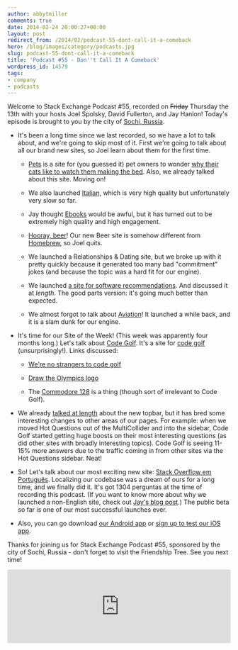 ```yaml
---
author: abbytmiller
comments: true
date: 2014-02-24 20:00:27+00:00
layout: post
redirect_from: /2014/02/podcast-55-dont-call-it-a-comeback
hero: /blog/images/category/podcasts.jpg
slug: podcast-55-dont-call-it-a-comeback
title: 'Podcast #55 - Don''t Call It A Comeback'
wordpress_id: 14579
tags:
- company
- podcasts
---
```


Welcome to Stack Exchange Podcast #55, recorded on <del>Friday</del> Thursday the 13th with your hosts Joel Spolsky, David Fullerton, and Jay Hanlon! Today's episode is brought to you by the city of [Sochi, Russia](http://en.wikipedia.org/wiki/Sochi).



	
  * It's been a long time since we last recorded, so we have a lot to talk about, and we're going to skip most of it. First we're going to talk about all our brand new sites, so Joel learn about them for the first time.

	
    * [Pets](http://pets.stackexchange.com/) is a site for (you guessed it) pet owners to wonder [why their cats like to watch them making the bed](http://pets.stackexchange.com/questions/2202/why-is-my-cat-so-interested-in-me-making-the-bed). Also, we already talked about this site. Moving on!

	
    * We also launched [Italian](http://italian.stackexchange.com/), which is very high quality but unfortunately very slow so far.

	
    * Jay thought [Ebooks](http://ebooks.stackexchange.com/) would be awful, but it has turned out to be extremely high quality and high engagement.

	
    * [Hooray, beer](http://beer.stackexchange.com/)! Our new Beer site is somehow different from [Homebrew](http://homebrew.stackexchange.com/), so Joel quits.

	
    * We launched a Relationships & Dating site, but we broke up with it pretty quickly because it generated too many bad "commitment" jokes (and because the topic was a hard fit for our engine).

	
    * We launched [a site for software recommendations](http://softwarerecs.stackexchange.com/). And discussed it at _length_. The good parts version: it's going much better than expected.

	
    * We almost forgot to talk about [Aviation](http://aviation.stackexchange.com/)! It launched a while back, and it is a slam dunk for our engine.




	
  * It's time for our Site of the Week! (This week was apparently four months long.) Let's talk about [Code Golf](http://codegolf.stackexchange.com/). It's a site for [code golf](http://en.wikipedia.org/wiki/Code_golf) (unsurprisingly!). Links discussed:

	
    * [We're no strangers to code golf](http://codegolf.stackexchange.com/questions/6043/were-no-strangers-to-code-golf-you-know-the-rules-and-so-do-i)

	
    * [Draw the Olympics logo](http://codegolf.stackexchange.com/questions/18986/draw-the-olympic-games-logo)

	
    * The [Commodore 128](http://en.wikipedia.org/wiki/Commodore_128) is a thing (though sort of irrelevant to Code Golf).




	
  * We already [talked at length](http://blog.stackoverflow.com/2013/11/podcast-54-the-one-with-all-the-anachronisms/) about the new topbar, but it has bred some interesting changes to other areas of our pages. For example: when we moved Hot Questions out of the MultiCollider and into the sidebar, Code Golf started getting huge boosts on their most interesting questions (as did other sites with broadly interesting topics). Code Golf is seeing 11-15% more answers due to the traffic coming in from other sites via the Hot Questions sidebar. Neat!

	
  * So! Let's talk about our most exciting new site: [Stack Overflow em Português](http://pt.stackoverflow.com/). Localizing our codebase was a dream of ours for a long time, and we finally did it. It's got 1304 perguntas at the time of recording this podcast. (If you want to know more about why we launched a non-English site, check out [Jay's blog post](http://blog.stackoverflow.com/2014/02/cant-we-all-be-reasonable-and-speak-english/).) The public beta so far is one of our most successful launches ever.

	
  * Also, you can go download [our Android app](https://play.google.com/store/apps/details?id=com.stackexchange.marvin) or [sign up to test our iOS app](https://docs.google.com/a/stackoverflow.com/forms/d/18ZDfsBm35cV72Gzf88zPaMLQwrSRPwP2__RnPb-uqTs/viewform).


Thanks for joining us for Stack Exchange Podcast #55, sponsored by the city of Sochi, Russia - don't forget to visit the Friendship Tree. See you next time!



<p><iframe src="https://w.soundcloud.com/player/?url=https%3A//api.soundcloud.com/tracks/135361168%3Fsecret_token%3Ds-japT7&amp;color=ff5500&amp;auto_play=false&amp;hide_related=false&amp;show_artwork=true" height="166" width="100%" frameborder="no" scrolling="no"></iframe></p>